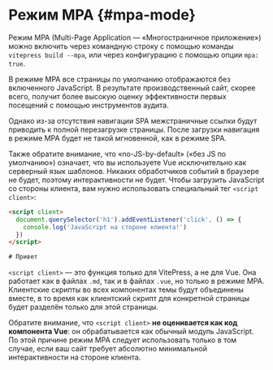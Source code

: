 # Режим MPA <Badge type="warning" text="экспериментально" /> {#mpa-mode}

Режим MPA (Multi-Page Application — «Многостраничное приложение») можно включить через командную строку с помощью команды `vitepress build --mpa`, или через конфигурацию с помощью опции `mpa: true`.

В режиме MPA все страницы по умолчанию отображаются без включенного JavaScript. В результате производственный сайт, скорее всего, получит более высокую оценку эффективности первых посещений с помощью инструментов аудита.

Однако из-за отсутствия навигации SPA межстраничные ссылки будут приводить к полной перезагрузке страницы. После загрузки навигация в режиме MPA будет не такой мгновенной, как в режиме SPA.

Также обратите внимание, что «no-JS-by-default» («без JS по умолчанию») означает, что вы используете Vue исключительно как серверный язык шаблонов. Никаких обработчиков событий в браузере не будет, поэтому интерактивности не будет. Чтобы загрузить JavaScript со стороны клиента, вам нужно использовать специальный тег `<script client>`:

```html
<script client>
  document.querySelector('h1').addEventListener('click', () => {
    console.log('JavaScript на стороне клиента!')
  })
</script>

# Привет
```

`<script client>` — это функция только для VitePress, а не для Vue. Она работает как в файлах `.md`, так и в файлах `.vue`, но только в режиме MPA. Клиентские скрипты во всех компонентах темы будут объединены вместе, в то время как клиентский скрипт для конкретной страницы будет разделён только для этой страницы.

Обратите внимание, что `<script client>` **не оценивается как код компонента Vue**: он обрабатывается как обычный модуль JavaScript. По этой причине режим MPA следует использовать только в том случае, если ваш сайт требует абсолютно минимальной интерактивности на стороне клиента.

